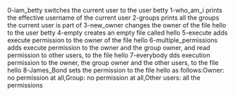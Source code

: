 0-iam_betty switches the current user to the user betty
1-who_am_i prints the effective username of the current user
2-groups prints all the groups the current user is part of
3-new_owner changes the owner of the file hello to the user betty
4-empty creates an empty file called hello
5-execute adds execute permission to the owner of the file hello
6-multiple_permissions  adds execute permission to the owner and the group owner, and read permission to other users, to the file hello
7-everybody dds execution permission to the owner, the group owner and the other users, to the file hello
8-James_Bond  sets the permission to the file hello as follows:Owner: no permission at all,Group: no permission at all,Other users: all the permissions 
